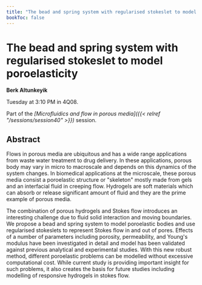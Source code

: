 ```yaml
---
title: "The bead and spring system with regularised stokeslet to model poroelasticity"
bookToc: false
---
```


# The bead and spring system with regularised stokeslet to model poroelasticity

**Berk Altunkeyik**

Tuesday at 3:10 PM in 4Q08.

Part of the *[Microfluidics and flow in porous media]({{< relref "/sessions/session40" >}})* session.

## Abstract

Flows in porous media are ubiquitous and has a wide range applications from waste water treatment to drug delivery. In these applications, porous body may vary in micro to macroscale and depends on this dynamics of the system changes. In biomedical applications at the microscale, these porous media consist a poroelastic structure or "skeleton" mostly made from gels and an interfacial fluid in creeping flow. Hydrogels are soft materials which can absorb or release significant amount of fluid and they are the prime example of porous media.

The combination of porous hydrogels and Stokes flow introduces an interesting challenge due to fluid solid interaction and moving boundaries. We propose a bead and spring system to model poroelastic bodies and use regularised stokeslets to represent Stokes flow in and out of pores. Effects of a number of parameters including porosity, permeability, and Young's modulus have been investigated in detail and model has been validated against previous analytical and experimental studies. With this new robust method, different poroelastic problems can be modelled without excessive computational cost. While current study is providing important insight for such problems, it also creates the basis for future studies including modelling of responsive hydrogels in stokes flow.


